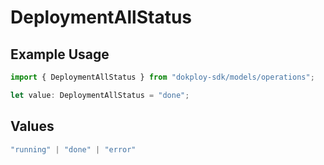# DeploymentAllStatus

## Example Usage

```typescript
import { DeploymentAllStatus } from "dokploy-sdk/models/operations";

let value: DeploymentAllStatus = "done";
```

## Values

```typescript
"running" | "done" | "error"
```